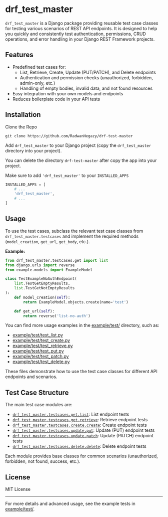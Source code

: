 # drf_test_master

`drf_test_master` is a Django package providing reusable test case classes for testing various scenarios of REST API endpoints. It is designed to help you quickly and consistently test authentication, permissions, CRUD operations, and error handling in your Django REST Framework projects.

## Features

- Predefined test cases for:
  - List, Retrieve, Create, Update (PUT/PATCH), and Delete endpoints
  - Authentication and permission checks (unauthorized, forbidden, admin-only, etc.)
  - Handling of empty bodies, invalid data, and not found resources
- Easy integration with your own models and endpoints
- Reduces boilerplate code in your API tests

## Installation
Clone the Repo 

```
git clone https://github.com/RadwanHegazy/drf-test-master
```

Add `drf_test_master` to your Django project (copy the `drf_test_master` directory into your project).

You can delete the directory `drf-test-master` after copy the app into your project.

Make sure to add `'drf_test_master'` to your `INSTALLED_APPS` 


```python
INSTALLED_APPS = [
    # ...
    'drf_test_master',
    # ...
]
```

## Usage

To use the test cases, subclass the relevant test case classes from `drf_test_master.testcases` and implement the required methods (`model_creation`, `get_url`, `get_body`, etc.).

**Example:**

```python
from drf_test_master.testcases.get import list
from django.urls import reverse
from example.models import ExampleModel

class TestExampleNoAuthEndpoint(
    list.TestGetEmptyResults,
    list.TestGetNotEmptyResults
):
    def model_creation(self):
        return ExampleModel.objects.create(name='test')

    def get_url(self):
        return reverse('list-no-auth')
```

You can find more usage examples in the [example/test/](example/test/) directory, such as:

- [example/test/test_list.py](example/test/test_list.py)
- [example/test/test_create.py](example/test/test_create.py)
- [example/test/test_retrieve.py](example/test/test_retrieve.py)
- [example/test/test_put.py](example/test/test_put.py)
- [example/test/test_patch.py](example/test/test_patch.py)
- [example/test/test_delete.py](example/test/test_delete.py)

These files demonstrate how to use the test case classes for different API endpoints and scenarios.

## Test Case Structure

The main test case modules are:

- [`drf_test_master.testcases.get.list`](drf_test_master/testcases/get/list.py): List endpoint tests
- [`drf_test_master.testcases.get.retrieve`](drf_test_master/testcases/get/retrieve.py): Retrieve endpoint tests
- [`drf_test_master.testcases.create.create`](drf_test_master/testcases/create/create.py): Create endpoint tests
- [`drf_test_master.testcases.update.put`](drf_test_master/testcases/update/put.py): Update (PUT) endpoint tests
- [`drf_test_master.testcases.update.patch`](drf_test_master/testcases/update/patch.py): Update (PATCH) endpoint tests
- [`drf_test_master.testcases.delete.delete`](drf_test_master/testcases/delete/delete.py): Delete endpoint tests

Each module provides base classes for common scenarios (unauthorized, forbidden, not found, success, etc.).

## License

MIT License

---

For more details and advanced usage, see the example tests in [example/test/](example/test/).